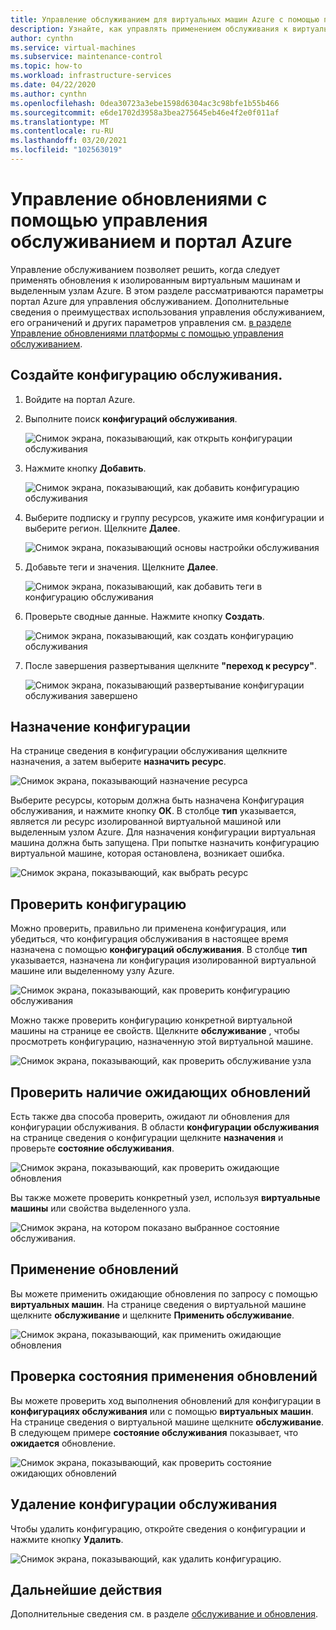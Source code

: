 ```yaml
---
title: Управление обслуживанием для виртуальных машин Azure с помощью портал Azure
description: Узнайте, как управлять применением обслуживания к виртуальным машинам Azure с помощью управления обслуживанием и портал Azure.
author: cynthn
ms.service: virtual-machines
ms.subservice: maintenance-control
ms.topic: how-to
ms.workload: infrastructure-services
ms.date: 04/22/2020
ms.author: cynthn
ms.openlocfilehash: 0dea30723a3ebe1598d6304ac3c98bfe1b55b466
ms.sourcegitcommit: e6de1702d3958a3bea275645eb46e4f2e0f011af
ms.translationtype: MT
ms.contentlocale: ru-RU
ms.lasthandoff: 03/20/2021
ms.locfileid: "102563019"
---
```

# <a name="control-updates-with-maintenance-control-and-the-azure-portal"></a>Управление обновлениями с помощью управления обслуживанием и портал Azure

Управление обслуживанием позволяет решить, когда следует применять обновления к изолированным виртуальным машинам и выделенным узлам Azure. В этом разделе рассматриваются параметры портал Azure для управления обслуживанием. Дополнительные сведения о преимуществах использования управления обслуживанием, его ограничений и других параметров управления см. [в разделе Управление обновлениями платформы с помощью управления обслуживанием](maintenance-control.md).

## <a name="create-a-maintenance-configuration"></a>Создайте конфигурацию обслуживания.

1. Войдите на портал Azure.

1. Выполните поиск **конфигураций обслуживания**.

   ![Снимок экрана, показывающий, как открыть конфигурации обслуживания](media/virtual-machines-maintenance-control-portal/maintenance-configurations-search.png)

1. Нажмите кнопку **Добавить**.

   ![Снимок экрана, показывающий, как добавить конфигурацию обслуживания](media/virtual-machines-maintenance-control-portal/maintenance-configurations-add.png)

1. Выберите подписку и группу ресурсов, укажите имя конфигурации и выберите регион. Щелкните **Далее**.

   ![Снимок экрана, показывающий основы настройки обслуживания](media/virtual-machines-maintenance-control-portal/maintenance-configurations-basics.png)

1. Добавьте теги и значения. Щелкните **Далее**.

   ![Снимок экрана, показывающий, как добавить теги в конфигурацию обслуживания](media/virtual-machines-maintenance-control-portal/maintenance-configurations-tags.png)

1. Проверьте сводные данные. Нажмите кнопку **Создать**.

   ![Снимок экрана, показывающий, как создать конфигурацию обслуживания](media/virtual-machines-maintenance-control-portal/maintenance-configurations-create.png)

1. После завершения развертывания щелкните **"переход к ресурсу"**.

   ![Снимок экрана, показывающий развертывание конфигурации обслуживания завершено](media/virtual-machines-maintenance-control-portal/maintenance-configurations-deployment-complete.png)

## <a name="assign-the-configuration"></a>Назначение конфигурации

На странице сведения в конфигурации обслуживания щелкните назначения, а затем выберите **назначить ресурс**. 

![Снимок экрана, показывающий назначение ресурса](media/virtual-machines-maintenance-control-portal/maintenance-configurations-add-assignment.png)

Выберите ресурсы, которым должна быть назначена Конфигурация обслуживания, и нажмите кнопку **ОК**. В столбце **тип** указывается, является ли ресурс изолированной виртуальной машиной или выделенным узлом Azure. Для назначения конфигурации виртуальная машина должна быть запущена. При попытке назначить конфигурацию виртуальной машине, которая остановлена, возникает ошибка. 

<!---Shantanu to add details about the error case--->

![Снимок экрана, показывающий, как выбрать ресурс](media/virtual-machines-maintenance-control-portal/maintenance-configurations-select-resource.png)

## <a name="check-configuration"></a>Проверить конфигурацию

Можно проверить, правильно ли применена конфигурация, или убедиться, что конфигурация обслуживания в настоящее время назначена с помощью **конфигураций обслуживания**. В столбце **тип** указывается, назначена ли конфигурация изолированной виртуальной машине или выделенному узлу Azure. 

![Снимок экрана, показывающий, как проверить конфигурацию обслуживания](media/virtual-machines-maintenance-control-portal/maintenance-configurations-host-type.png)

Можно также проверить конфигурацию конкретной виртуальной машины на странице ее свойств. Щелкните **обслуживание** , чтобы просмотреть конфигурацию, назначенную этой виртуальной машине.

![Снимок экрана, показывающий, как проверить обслуживание узла](media/virtual-machines-maintenance-control-portal/maintenance-configurations-check-config.png)

## <a name="check-for-pending-updates"></a>Проверить наличие ожидающих обновлений

Есть также два способа проверить, ожидают ли обновления для конфигурации обслуживания. В области **конфигурации обслуживания** на странице сведения о конфигурации щелкните **назначения** и проверьте **состояние обслуживания**.

![Снимок экрана, показывающий, как проверить ожидающие обновления](media/virtual-machines-maintenance-control-portal/maintenance-configurations-pending.png)

Вы также можете проверить конкретный узел, используя **виртуальные машины** или свойства выделенного узла. 

![Снимок экрана, на котором показано выбранное состояние обслуживания.](media/virtual-machines-maintenance-control-portal/maintenance-configurations-pending-vm.png)

## <a name="apply-updates"></a>Применение обновлений

Вы можете применить ожидающие обновления по запросу с помощью **виртуальных машин**. На странице сведения о виртуальной машине щелкните **обслуживание** и щелкните **Применить обслуживание**.

![Снимок экрана, показывающий, как применить ожидающие обновления](media/virtual-machines-maintenance-control-portal/maintenance-configurations-apply-updates-now.png)

## <a name="check-the-status-of-applying-updates"></a>Проверка состояния применения обновлений 

Вы можете проверить ход выполнения обновлений для конфигурации в **конфигурациях обслуживания** или с помощью **виртуальных машин**. На странице сведения о виртуальной машине щелкните **обслуживание**. В следующем примере **состояние обслуживания** показывает, что **ожидается** обновление.

![Снимок экрана, показывающий, как проверить состояние ожидающих обновлений](media/virtual-machines-maintenance-control-portal/maintenance-configurations-status.png)

## <a name="delete-a-maintenance-configuration"></a>Удаление конфигурации обслуживания

Чтобы удалить конфигурацию, откройте сведения о конфигурации и нажмите кнопку **Удалить**.

![Снимок экрана, показывающий, как удалить конфигурацию.](media/virtual-machines-maintenance-control-portal/maintenance-configurations-delete.png)


## <a name="next-steps"></a>Дальнейшие действия

Дополнительные сведения см. в разделе [обслуживание и обновления](maintenance-and-updates.md).
